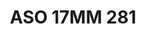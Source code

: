 ---
title: ASO 17MM 281
date: 
draft: false

# descripcion
description : Anillo de plata 925.

materials: Plata 996

color: 

dimensions: 17mm diámetro

code: 05-23-1670

type: "Anillos"

categories: []

price: $5.320,00

price_eftvo: $4.520,00

# Images
# first image will be shown in the product page
images:
  # - image: "images/path_to_image"
  # La ubicacion de las imagenes es imagenes/Anillos/Anillos.Solo Plata/05-23-1670-aso-17mm-281
  - image: "./images/anillos/solo_plata/05-23-1670-aso-17mm-281.jpg"
---
